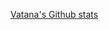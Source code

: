 

[Vatana's Github stats](https://github-readme-stats.vercel.app/api?username=yelloweq&count_private=trueshow_icons=true?theme=onedark?include_all_commits)